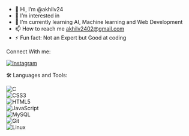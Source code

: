 - 👋 Hi, I’m @akhilv24
- 👀 I’m interested in 
- 🌱 I’m currently learning AI, Machine learning and Web Development
- 📫 How to reach me akhilv2402@gmail.com
- ⚡ Fun fact: Not an Expert but Good at coding

Connect With me: 

[![Instagram](https://img.shields.io/badge/Instagram-%23E4405F.svg?&style=for-the-badge&logo=instagram&logoColor=white)](https://www.instagram.com/akhilz.24/)

🛠️ Languages and Tools:


![C](https://img.shields.io/badge/C-00599C?style=for-the-badge&logo=c&logoColor=white)  
![CSS3](https://img.shields.io/badge/CSS3-%231572B6.svg?&style=for-the-badge&logo=css3&logoColor=white)  
![HTML5](https://img.shields.io/badge/HTML5-%23E34F26.svg?&style=for-the-badge&logo=html5&logoColor=white)  
![JavaScript](https://img.shields.io/badge/JavaScript-%23F7DF1E.svg?&style=for-the-badge&logo=javascript&logoColor=black)  
![MySQL](https://img.shields.io/badge/MySQL-%234479A1.svg?&style=for-the-badge&logo=mysql&logoColor=white)  
![Git](https://img.shields.io/badge/Git-%23F05033.svg?&style=for-the-badge&logo=git&logoColor=white)  
![Linux](https://img.shields.io/badge/Linux-%23FCC624.svg?&style=for-the-badge&logo=linux&logoColor=black)  


